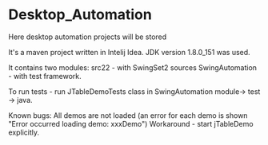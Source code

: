 # Desktop_Automation
Here desktop automation projects will be stored

It's a maven project written in Intelij Idea.
JDK version 1.8.0_151 was used.

It contains two modules:
src22 - with SwingSet2 sources
SwingAutomation - with test framework.

To run tests - run JTableDemoTests class in SwingAutomation module-> test -> java.

Known bugs:
All demos are not loaded (an error for each demo is shown "Error occurred loading demo: xxxDemo")
Workaround - start jTableDemo explicitly.

